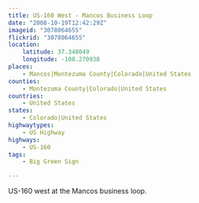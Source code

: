```yaml
---
title: US-160 West - Mancos Business Loop
date: "2008-10-19T12:42:29Z"
imageid: "3078064655"
flickrid: "3078064655"
location:
    latitude: 37.348049
    longitude: -108.270938
places:
    - Mancos|Montezuma County|Colorado|United States
counties:
    - Montezuma County|Colorado|United States
countries:
    - United States
states:
    - Colorado|United States
highwaytypes:
    - US Highway
highways:
    - US-160
tags:
    - Big Green Sign

---
```

US-160 west at the Mancos business loop.